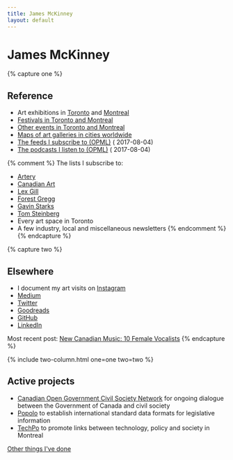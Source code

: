 ```yaml
---
title: James McKinney
layout: default
---
```


# James McKinney

{% capture one %}
## Reference

* Art exhibitions in [Toronto](resources/art/toronto/) and [Montreal](resources/art/montreal/)
* [Festivals in Toronto and Montreal](resources/festivals/)
* [Other events in Toronto and Montreal](resources/events/)
* [Maps of art galleries in cities worldwide](resources/maps/)
* [<span class="glyphicon glyphicon-download"></span> The feeds I subscribe to (OPML)](feeds.xml) (<span class="glyphicon glyphicon-refresh" aria-hidden="true"></span> 2017-08-04)
* [<span class="glyphicon glyphicon-download"></span> The podcasts I listen to (OPML)](podcasts.xml) (<span class="glyphicon glyphicon-refresh" aria-hidden="true"></span> 2017-08-04)

{% comment %}
The lists I subscribe to:

* [Artery](https://artery.is)
* [Canadian Art](http://canadianart.ca)
* [Lex Gill](https://tinyletter.com/alittlecloser)
* [Forest Gregg](http://tinyletter.com/slow-news/archive)
* [Gavin Starks](http://dgen.net)
* [Tom Steinberg](http://eepurl.com/bvqAT5)
* Every art space in Toronto
* A few industry, local and miscellaneous newsletters
{% endcomment %}
{% endcapture %}

{% capture two %}
## Elsewhere

* I document my art visits on [Instagram](https://www.instagram.com/mckinney.james/) <i class="fa fa-instagram" aria-hidden="true"></i>
* [Medium](https://medium.com/@jpmckinney/latest) <i class="fa fa-medium" aria-hidden="true"></i>
* [Twitter](https://twitter.com/mckinneyjames) <i class="fa fa-twitter" aria-hidden="true"></i>
* [Goodreads](https://www.goodreads.com/review/list/46218598-james?shelf=read&sort=date_read)
* [GitHub](https://github.com/jpmckinney/) <i class="fa fa-github" aria-hidden="true"></i>
* [LinkedIn](https://www.linkedin.com/in/mckinneyjames/) <i class="fa fa-linkedin" aria-hidden="true"></i>

Most recent post: [New Canadian Music: 10 Female Vocalists](https://medium.com/@jpmckinney/new-canadian-music-10-female-vocalists-c3294148b8c5)
{% endcapture %}

{% include two-column.html one=one two=two %}

## Active projects

* [Canadian Open Government Civil Society Network](http://www.opengovdialogue.ca/) for ongoing dialogue between the Government of Canada and civil society
* [Popolo](http://www.popoloproject.com/) to establish international standard data formats for legislative information
* [TechPo](http://www.techpo.org/) to promote links between technology, policy and society in Montreal

[Other things I've done](projects/)

